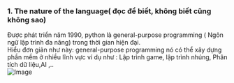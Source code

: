 ### 1. The nature of the language( đọc để biết, không biết cũng không sao) 
Được phát triển năm 1990, python là general-purpose programming ( Ngôn ngữ lập trình đa năng) trong thời gian hiện đại.\
Hiểu đơn giản như này: general-purpose programming nó có thể  xây dựng phần mềm ở nhiều lĩnh vực ví dụ như : Lập trình game, lập trình nhúng, Phân tích dữ liệu,AI ,..\
![Image](https://www.google.com/imgres?imgurl=https%3A%2F%2Fupload.wikimedia.org%2Fwikipedia%2Fcommons%2Fthumb%2Ff%2Ff8%2FPython_logo_and_wordmark.svg%2F2560px-Python_logo_and_wordmark.svg.png&imgrefurl=https%3A%2F%2Fcommons.wikimedia.org%2Fwiki%2FFile%3APython_logo_and_wordmark.svg&tbnid=IYUTKyJhDagcZM&vet=12ahUKEwjOjpHCscj8AhWHG6YKHZmADp4QMygBegUIARDcAQ..i&docid=EVmS09WSOEFvWM&w=2560&h=759&q=image%20python&ved=2ahUKEwjOjpHCscj8AhWHG6YKHZmADp4QMygBegUIARDcAQ)
